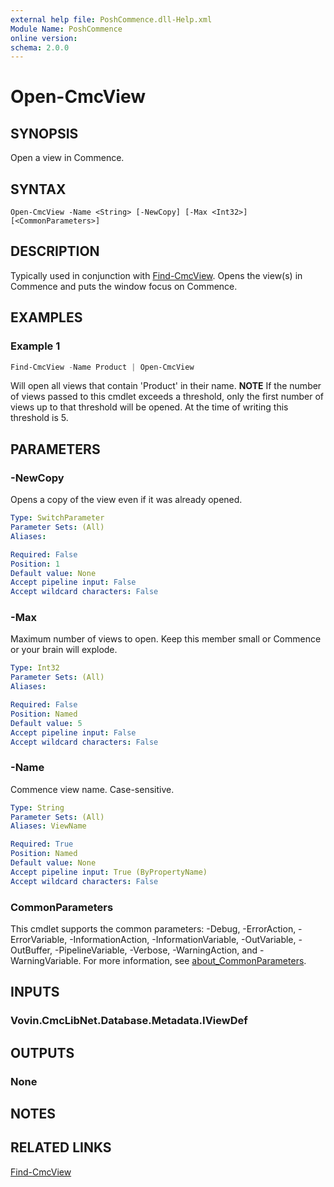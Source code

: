```yaml
---
external help file: PoshCommence.dll-Help.xml
Module Name: PoshCommence
online version:
schema: 2.0.0
---
```


# Open-CmcView

## SYNOPSIS
Open a view in Commence.

## SYNTAX

```
Open-CmcView -Name <String> [-NewCopy] [-Max <Int32>] [<CommonParameters>]
```

## DESCRIPTION
Typically used in conjunction with [Find-CmcView](Find-CmcView.md). Opens the view(s) in Commence and puts the window focus on Commence.

## EXAMPLES

### Example 1
```powershell
Find-CmcView -Name Product | Open-CmcView
```

Will open all views that contain 'Product' in their name. __NOTE__ If the number of views passed to this cmdlet exceeds a threshold, only the first number of views up to that threshold will be opened. At the time of writing this threshold is 5.

## PARAMETERS

### -NewCopy
Opens a copy of the view even if it was already opened.

```yaml
Type: SwitchParameter
Parameter Sets: (All)
Aliases:

Required: False
Position: 1
Default value: None
Accept pipeline input: False
Accept wildcard characters: False
```

### -Max
Maximum number of views to open. Keep this member small or Commence or your brain will explode.

```yaml
Type: Int32
Parameter Sets: (All)
Aliases:

Required: False
Position: Named
Default value: 5
Accept pipeline input: False
Accept wildcard characters: False
```

### -Name
Commence view name. Case-sensitive.

```yaml
Type: String
Parameter Sets: (All)
Aliases: ViewName

Required: True
Position: Named
Default value: None
Accept pipeline input: True (ByPropertyName)
Accept wildcard characters: False
```

### CommonParameters
This cmdlet supports the common parameters: -Debug, -ErrorAction, -ErrorVariable, -InformationAction, -InformationVariable, -OutVariable, -OutBuffer, -PipelineVariable, -Verbose, -WarningAction, and -WarningVariable. For more information, see [about_CommonParameters](http://go.microsoft.com/fwlink/?LinkID=113216).

## INPUTS

### Vovin.CmcLibNet.Database.Metadata.IViewDef

## OUTPUTS

### None
## NOTES

## RELATED LINKS

[Find-CmcView](Find-CmcView.md)
